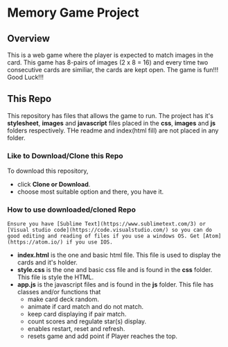 # Memory Game Project

## Overview

This is a web game where the player is expected to match images in the card. This game has 8-pairs of images (2 x 8 = 16) and every time two consecutive cards are similiar, the cards are kept open. The game is fun!!! Good Luck!!!

## This Repo

This repository has files that allows the game to run. The project has it's **stylesheet**, **images** and **javascript** files placed in the **css**, **images** and **js** folders respectively. THe readme and index(html fill) are not placed in any folder.

### Like to Download/Clone this Repo

To download this repository,
* click **Clone or Download**.
* choose most suitable option and there, you have it.

### How to use downloaded/cloned Repo

```
Ensure you have [Sublime Text](https://www.sublimetext.com/3) or [Visual studio code](https://code.visualstudio.com/) so you can do good editing and reading of files if you use a windows OS. Get [Atom](https://atom.io/) if you use IOS.
```

* **index.html** is the one and basic html file. This file is used to display the cards and it's holder.
* **style.css** is the one and basic css file and is found in the **css** folder. This file is style the HTML.
* **app.js** is the javascript files and is found in the **js** folder. This file has classes and/or functions that
  * make card deck random.
  * animate if card match and do not match.
  * keep card displaying if pair match.
  * count scores and regulate star(s) display.
  * enables restart, reset and refresh.
  * resets game and add point if Player reaches the top.